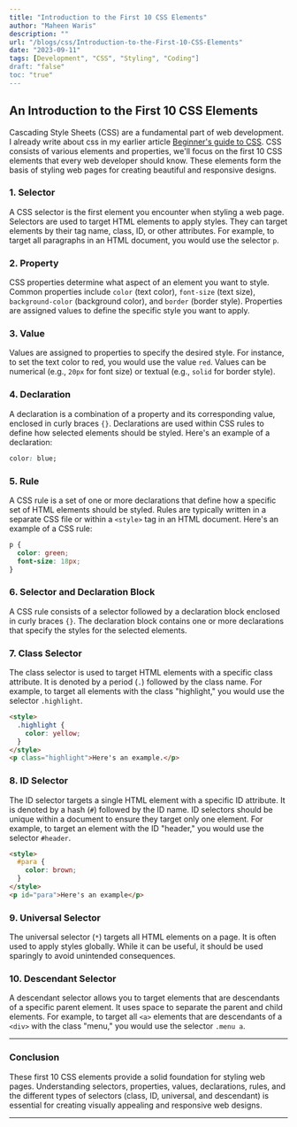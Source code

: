 ```yaml
---
title: "Introduction to the First 10 CSS Elements"
author: "Maheen Waris"
description: ""
url: "/blogs/css/Introduction-to-the-First-10-CSS-Elements"
date: "2023-09-11"
tags: [Development", "CSS", "Styling", "Coding"]
draft: "false"
toc: "true"
---
```


## An Introduction to the First 10 CSS Elements

Cascading Style Sheets (CSS) are a fundamental part of web development. I already write about css in my earlier article [Beginner's guide to CSS](https://maheenwaris.pages.dev/blogs/Beginner%27s-Guide-to-CSS/). CSS consists of various elements and properties, we'll focus on the first 10 CSS elements that every web developer should know. These elements form the basis of styling web pages for creating beautiful and responsive designs.

### 1. Selector

A CSS selector is the first element you encounter when styling a web page. Selectors are used to target HTML elements to apply styles. They can target elements by their tag name, class, ID, or other attributes. For example, to target all paragraphs in an HTML document, you would use the selector `p`.

### 2. Property

CSS properties determine what aspect of an element you want to style. Common properties include `color` (text color), `font-size` (text size), `background-color` (background color), and `border` (border style). Properties are assigned values to define the specific style you want to apply.

### 3. Value

Values are assigned to properties to specify the desired style. For instance, to set the text color to red, you would use the value `red`. Values can be numerical (e.g., `20px` for font size) or textual (e.g., `solid` for border style).

### 4. Declaration

A declaration is a combination of a property and its corresponding value, enclosed in curly braces `{}`. Declarations are used within CSS rules to define how selected elements should be styled. Here's an example of a declaration:

```css
color: blue;
```

### 5. Rule

A CSS rule is a set of one or more declarations that define how a specific set of HTML elements should be styled. Rules are typically written in a separate CSS file or within a `<style>` tag in an HTML document. Here's an example of a CSS rule:

```css
p {
  color: green;
  font-size: 18px;
}
```

### 6. Selector and Declaration Block

A CSS rule consists of a selector followed by a declaration block enclosed in curly braces `{}`. The declaration block contains one or more declarations that specify the styles for the selected elements.

### 7. Class Selector

The class selector is used to target HTML elements with a specific class attribute. It is denoted by a period (`.`) followed by the class name. For example, to target all elements with the class "highlight," you would use the selector `.highlight`.

```html
<style>
  .highlight {
    color: yellow;
  }
</style>
<p class="highlight">Here's an example.</p>
```

### 8. ID Selector

The ID selector targets a single HTML element with a specific ID attribute. It is denoted by a hash (`#`) followed by the ID name. ID selectors should be unique within a document to ensure they target only one element. For example, to target an element with the ID "header," you would use the selector `#header`.

```html
<style>
  #para {
    color: brown;
  }
</style>
<p id="para">Here's an example</p>
```

### 9. Universal Selector

The universal selector (`*`) targets all HTML elements on a page. It is often used to apply styles globally. While it can be useful, it should be used sparingly to avoid unintended consequences.

### 10. Descendant Selector

A descendant selector allows you to target elements that are descendants of a specific parent element. It uses space to separate the parent and child elements. For example, to target all `<a>` elements that are descendants of a `<div>` with the class "menu," you would use the selector `.menu a`.

<hr>

### Conclusion

These first 10 CSS elements provide a solid foundation for styling web pages. Understanding selectors, properties, values, declarations, rules, and the different types of selectors (class, ID, universal, and descendant) is essential for creating visually appealing and responsive web designs.

---
